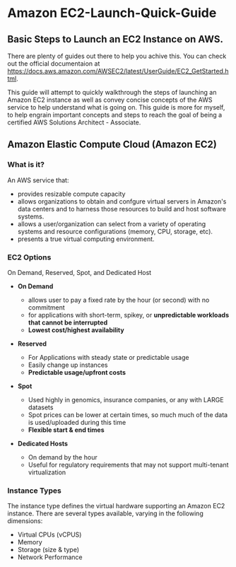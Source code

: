 # Amazon EC2-Launch-Quick-Guide
## Basic Steps to Launch an EC2 Instance on AWS.  

There are plenty of guides out there to help you achive this. You can check out the official documentaion at https://docs.aws.amazon.com/AWSEC2/latest/UserGuide/EC2_GetStarted.html.  

This guide will attempt to quickly walkthrough the steps of launching an Amazon EC2 instance as well as convey concise concepts of the AWS service to help understand what is going on. This guide is more for myself, to help engrain important concepts and steps to reach the goal of being a certified AWS Solutions Architect - Associate.  

## Amazon Elastic Compute Cloud (Amazon EC2)  
### What is it?  

An AWS service that:  

* provides resizable compute capacity  
* allows organizations to obtain and confgure virtual servers in Amazon's data centers and to harness those resources to build and host software systems.  
* allows a user/organization can select from a variety of operating systems and resource configurations (memory, CPU, storage, etc).  
* presents a true virtual computing environment.  

### EC2 Options  

On Demand, Reserved, Spot, and Dedicated Host  

* **On Demand**    
  - allows user to pay a fixed rate by the hour (or second) with no commitment  
  - for applications with short-term, spikey, or **unpredictable workloads that cannot be interrupted**  
  - **Lowest cost/highest availability**

* **Reserved**  
  - For Applications with steady state or predictable usage  
  - Easily change up instances  
  - **Predictable usage/upfront costs**  
  
* **Spot**  
  - Used highly in genomics, insurance companies, or any with LARGE datasets  
  - Spot prices can be lower at certain times, so much much of the data is used/uploaded during this time  
  - **Flexible start & end times**  
  
* **Dedicated Hosts**  
  - On demand by the hour  
  - Useful for regulatory requirements that may not support multi-tenant virtualization  
  
### Instance Types  

The instance type defines the virtual hardware supporting an Amazon EC2 instance. There are several types available, varying in the following dimensions:  

* Virtual CPUs (vCPUS)  
* Memory  
* Storage (size & type)  
* Network Performance  


  
 
